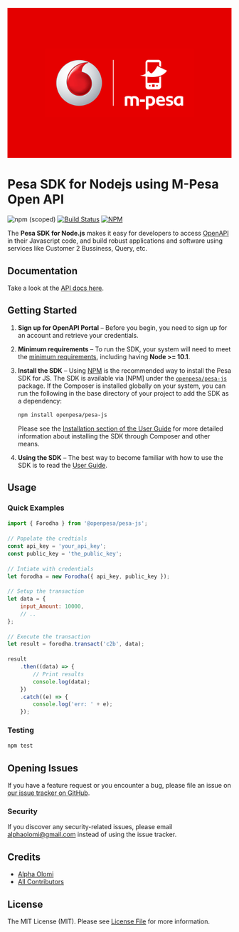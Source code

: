 ![M-Pesa Logo](img/mpesa.png)

# Pesa SDK for Nodejs using M-Pesa Open API

![npm (scoped)](https://img.shields.io/npm/v/@openpesa/pesa-js)
[![Build Status](https://travis-ci.org/openpesa/pesa-js.svg)](https://travis-ci.org/openpesa/pesa-js)
[![NPM](https://nodei.co/npm/@openpesa/pesa-js.png?mini=true)](https://npmjs.org/package/@openpesa/pesa-js)

The **Pesa SDK for Node.js** makes it easy for developers to access [OpenAPI](https://openapiportal.m-pesa.com/) in their Javascript code, and build robust applications and software using services like Customer 2 Bussiness, Query, etc.

## Documentation

Take a look at the [API docs here](https://pesa-js.netlify.app/).

## Getting Started

1. **Sign up for OpenAPI Portal** – Before you begin, you need to sign up for an account and retrieve your credentials.

1. **Minimum requirements** – To run the SDK, your system will need to meet the
   [minimum requirements](https://pesa-js.netlify.app/docs/requirements.html), including having **Node >= 10.1**.
1. **Install the SDK** – Using [NPM](#) is the recommended way to install the
   Pesa SDK for JS. The SDK is available via [NPM] under the
   [`openpesa/pesa-js`](#) package. If the Composer is installed globally on your system, you can run the following in the base directory of your project to add the SDK as a dependency:
    ```sh
    npm install openpesa/pesa-js
    ```
    Please see the
    [Installation section of the User Guide](https://pesa-js.netlify.app/docs/installation.html) for more
    detailed information about installing the SDK through Composer and other
    means.
1. **Using the SDK** – The best way to become familiar with how to use the SDK
   is to read the [User Guide](https://pesa-js.netlify.app/docs/guide.html).

## Usage

### Quick Examples

```js
import { Forodha } from '@openpesa/pesa-js';

// Popolate the credtials
const api_key = 'your_api_key';
const public_key = 'the_public_key';

// Intiate with credentials
let forodha = new Forodha({ api_key, public_key });

// Setup the transaction
let data = {
    input_Amount: 10000,
    // ..
};

// Execute the transaction
let result = forodha.transact('c2b', data);

result
    .then((data) => {
        // Print results
        console.log(data);
    })
    .catch((e) => {
        console.log('err: ' + e);
    });
```

### Testing

```bash
npm test
```

## Opening Issues

If you have a feature request or you encounter a bug, please file an issue on [our issue tracker on GitHub](https://github.com/openpesa/js-pesa/issues).

### Security

If you discover any security-related issues, please email [alphaolomi@gmail.com](mailto:alphaolomi@gmail.com) instead of using the issue tracker.

## Credits

-   [Alpha Olomi](https://github.com/openpesa)
-   [All Contributors](../../contributors)

## License

The MIT License (MIT). Please see [License File](LICENSE.md) for more information.
